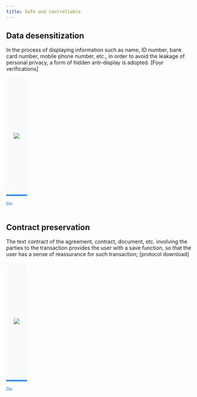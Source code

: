 ```yaml
---
title: Safe and controllable
---
```


<style>
.doc-cutline-wrapper{
  display: flex;
}
.doc-cutline{
  position: relative;
  display: inline-flex;
  margin-bottom: 42px;
  padding: 20px;
  background: #F9FAFB;
  box-sizing: border-box;
  align-items: center;
  justify-content: center;
  min-height: 320px;
  max-width: 40%;
}
.doc-cutline:after{
  position: absolute;
  bottom: -32px;
  left: 0;
  font-size: 12px;
  font-weight: 500;
}
.doc-cutline.do{
  margin-right: 40px;
  border-bottom: solid 4px #2F86F6;
}
.doc-cutline.do:after{
  content: "Do";
  color: #2F86F6;
}
.doc-cutline.donot{
  border-bottom: solid 4px #FF5257;
}
.doc-cutline.donot:after{
  content: "Don't";
  color: #FF5257;
}
.doc-cutline-item{
  display: flex;
  align-items: center;
  justify-content: center;
}
.doc-cutline-item.horizon img{
  width: 100%;
}
.doc-cutline-item.vertical img{
  width: auto;
  height: 100%;
}

@media (max-width: 750px) {
  .doc-cutline-wrapper{
    flex-direction: column;
  }
  .doc-cutline{
    max-width: 100%;
  }
  .doc-cutline.do{
    margin-right: 0;
  }
}
</style>

## Data desensitization

In the process of displaying information such as name, ID number, bank card number, mobile phone number, etc., in order to avoid the leakage of personal privacy, a form of hidden anti-display is adopted. [Four verifications]


<div class="doc-cutline-wrapper">
  <div class="doc-cutline do">
    <div class="doc-cutline-item">
      <img src="https://pt-starimg.didistatic.com/static/starimg/img/Y3ywMpuHs41545904053656.jpg">
    </div>
  </div>
</div>

## Contract preservation

The text contract of the agreement, contract, document, etc. involving the parties to the transaction provides the user with a save function, so that the user has a sense of reassurance for such transaction; [protocol download]

<div class="doc-cutline-wrapper">
  <div class="doc-cutline do">
    <div class="doc-cutline-item">
      <img src="https://pt-starimg.didistatic.com/static/starimg/img/FulGDLPs0K1545904142068.png">
    </div>
  </div>
</div>
